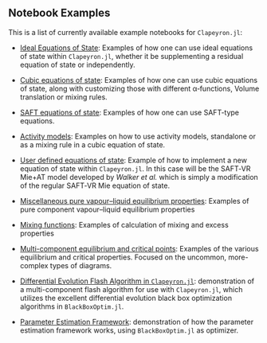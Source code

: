 ## Notebook Examples

This is a list of currently available example notebooks for `Clapeyron.jl`:

- [Ideal Equations of State](https://nbviewer.org/github/ypaul21/Clapeyron.jl/blob/master/examples/ideal_eos.ipynb): Examples of how one can use ideal equations of state within `Clapeyron.jl`, whether it be supplementing a residual equation of state or independently.

- [Cubic equations of state](https://nbviewer.org/github/ypaul21/Clapeyron.jl/blob/master/examples/cubic_eos.ipynb): Examples of how one can use cubic equations of state, along with customizing those with different α‑functions, Volume translation or mixing rules.

- [SAFT equations of state](https://nbviewer.org/github/ypaul21/Clapeyron.jl/blob/master/examples/SAFT_eos.ipynb): Examples of how one can use SAFT-type equations.

- [Activity models](https://nbviewer.org/github/ypaul21/Clapeyron.jl/blob/master/examples/activity_models.ipynb): Examples on how to use activity models, standalone or as a mixing rule in a cubic equation of state.

- [User defined equations of state](https://nbviewer.org/github/ypaul21/Clapeyron.jl/blob/master/examples/user_defined_eos.ipynb): Example of how to implement a new equation of state within `Clapeyron.jl`.
  In this case will be the SAFT‑VR Mie+AT model developed by *Walker et al.* which is simply a modification of the regular SAFT‑VR Mie equation of state.

- [Miscellaneous pure vapour–liquid equilibrium properties](https://nbviewer.org/github/ypaul21/Clapeyron.jl/blob/master/examples/pure_vle_properties.ipynb): Examples of pure component vapour–liquid equilibrium properties

- [Mixing functions](https://nbviewer.org/github/ypaul21/Clapeyron.jl/blob/master/examples/mixing_functions.ipynb): Examples of calculation of mixing and excess properties

- [Multi-component equilibrium and critical points](https://nbviewer.org/github/ypaul21/Clapeyron.jl/blob/master/examples/multi-component_vle_vlle_lle_crit.ipynb): Examples of the various equilibrium and critical properties.
  Focused on the uncommon, more-complex types of diagrams.

- [Differential Evolution Flash Algorithm in `Clapeyron.jl`](https://nbviewer.org/github/ypaul21/Clapeyron.jl/blob/master/examples/PTFlashDifferentialEvolution.ipynb): demonstration of a multi-component flash algorithm for use with `Clapeyron.jl`, which utilizes the excellent differential evolution black box optimization algorithms in `BlackBoxOptim.jl`.

- [Parameter Estimation Framework](https://nbviewer.org/github/ypaul21/Clapeyron.jl/blob/master/examples/parameter_estimation.ipynb): demonstration of how the parameter estimation framework works, using `BlackBoxOptim.jl` as optimizer.
